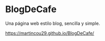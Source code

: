 # BlogDeCafe
Una página web estilo blog, sencilla y simple.

https://martincou29.github.io/BlogDeCafe/
